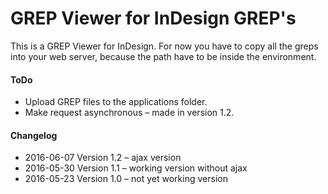 # GREP Viewer for InDesign GREP's

This is a GREP Viewer for InDesign. For now you have to copy all the greps into your web server, because the path have to be inside the environment.

#### ToDo
+ Upload GREP files to the applications folder.
+ Make request asynchronous – made in version 1.2.

#### Changelog
+ 2016-06-07 Version 1.2 – ajax version
+ 2016-05-30 Version 1.1 – working version without ajax
+ 2016-05-23 Version 1.0 – not yet working version
